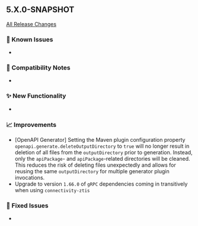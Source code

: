 ## 5.X.0-SNAPSHOT

[All Release Changes](https://github.com/SAP/cloud-sdk-java/releases)

### 🚧 Known Issues

- 

### 🔧 Compatibility Notes

- 

### ✨ New Functionality

- 

### 📈 Improvements

- \[OpenAPI Generator\] Setting the Maven plugin configuration property `openapi.generate.deleteOutputDirectory` to `true` will no longer result in deletion of all files from the `outputDirectory` prior to generation.
  Instead, only the `apiPackage`- and `apiPackage`-related directories will be cleaned.
  This reduces the risk of deleting files unexpectedly and allows for reusing the same `outputDirectory` for multiple generator plugin invocations.
- Upgrade  to version `1.66.0` of `gRPC` dependencies coming in transitively when using `connectivity-ztis` 

### 🐛 Fixed Issues

- 
